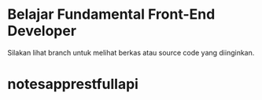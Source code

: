 # Belajar Fundamental Front-End Developer

Silakan lihat branch untuk melihat berkas atau source code yang diinginkan.
# notesapprestfullapi
